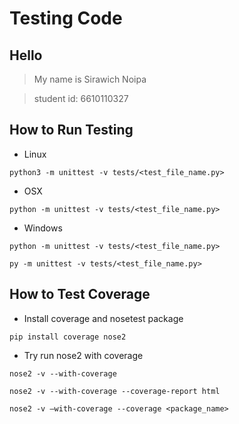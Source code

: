 # Testing Code
## Hello
> My name is Sirawich Noipa

> student id: 6610110327

## How to Run Testing
- Linux
  
``` 
python3 -m unittest -v tests/<test_file_name.py>

```
- OSX
  
``` 
python -m unittest -v tests/<test_file_name.py>
```
- Windows
  
``` 
python -m unittest -v tests/<test_file_name.py>
```

``` 
py -m unittest -v tests/<test_file_name.py>
```

## How to Test Coverage

- Install coverage and nosetest package
```
pip install coverage nose2
```
- Try run nose2 with coverage
```
nose2 -v --with-coverage
```

```
nose2 -v --with-coverage --coverage-report html
```

```
nose2 -v –with-coverage --coverage <package_name>
```
